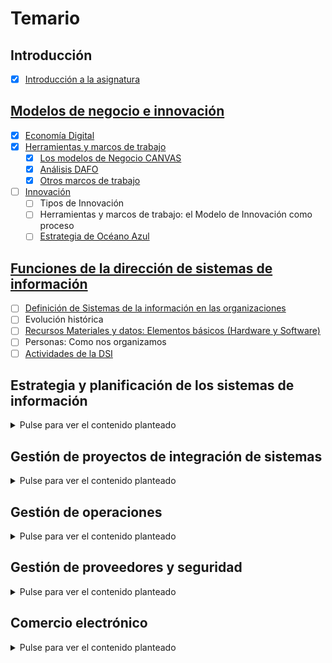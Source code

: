 # Temario

## Introducción
- [x] [Introducción a la asignatura](t00-introduccion.md)

## [Modelos de negocio e innovación](./t01-modelosDeNegocioInnovacion.md)

- [x] [Economía Digital](t01-01-economiaDigital.md)
- [x] [Herramientas y marcos de trabajo](t01-02-herramientasMarcos.md)
  - [x] [Los modelos de Negocio CANVAS](t01-04-lienzoCANVAS.md)
  - [x] [Análisis DAFO](t01-05-analisisDAFO.md)
  - [x] [Otros marcos de trabajo](t01-03-algunosMarcos.md)
- [ ] [Innovación](t01-06-innovacion.md)
  - [ ] Tipos de Innovación
  - [ ] Herramientas y marcos de trabajo: el Modelo de Innovación como proceso
  - [ ] [Estrategia de Océano Azul](t01-06-innovacionOceanoAzul.md)

## [Funciones de la dirección de sistemas de información](t02-00-funcionesDSI.md)

- [ ] [Definición de Sistemas de la información en las organizaciones](t02-01-definicion.md)
- [ ] Evolución histórica
- [ ] [Recursos Materiales y datos: Elementos básicos (Hardware y Software)](t02-04-componentes.md)
- [ ] Personas: Como nos organizamos
- [ ] [Actividades de la DSI](t02-03-actividades.md)

## Estrategia y planificación de los sistemas de información

<details><summary>Pulse para ver el contenido planteado</summary>

- [ ] Transformación digital.
- [ ] La organización: usuarios - clientes.
- [ ] Evolución histórica.
- [ ] Planificación de las TI.
- [ ] Selección de la arquitectura empresarial. Caso: Mercado Libre.
- [ ] Evaluación, gestión y control de proyectos.
- [ ] El capital humano de TI.
- [ ] El rol del CIO.

</details>

## Gestión de proyectos de integración de sistemas

<details><summary>Pulse para ver el contenido planteado</summary>

- [ ] Objetivos, Introducción e Historia.
- [ ] Lenguajes de Programación.
- [ ] Metodología de Desarrollo, Ágil, CMMi.
- [ ] Tipología de Aplicaciones. ERP
- [ ] Caso Práctico: Implantación del ERP en CISCO

</details>

## Gestión de operaciones

<details><summary>Pulse para ver el contenido planteado</summary>

- [ ] Objetivos.
- [ ] Infraestructura Tecnológica.
- [ ] Cloud Computing.
- [ ] Green IT.- Virtualización: Virtualización de Servidores.
- [ ] Arquitectura Empresarial. 

</details>

## Gestión de proveedores y seguridad

<details><summary>Pulse para ver el contenido planteado</summary>

- [ ] Objetivos e introducción a la gestión de servicios.
- [ ] Rightsourcing, outsourcing, insourcing, multisourcing.
- [ ] Offshoring. Cómo se implanta y dónde es mejor implantarlo.
- [ ] Definición de SLA en procesos de externalización.
- [ ] Caso práctico de contrato SLA.
- [ ] Seguridad de Información en los negocios.
- [ ] Seguridad y privacidad.

</details>

## Comercio electrónico

<details><summary>Pulse para ver el contenido planteado</summary>

- [ ] Definición Comercio electrónico.
- [ ] Características Comercio electrónico.
- [ ] Evolución y situación actual. Éxitos y fracasos.
- [ ] Componentes de Negocio electrónico.
- [ ] Claves del Comercio electrónico.

</details>
